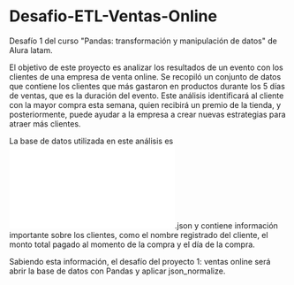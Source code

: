 # Desafio-ETL-Ventas-Online
Desafío 1 del curso "Pandas: transformación y manipulación de datos" de Alura latam.

El objetivo de este proyecto es analizar los resultados de un evento con los clientes de una empresa de venta online. Se recopiló un conjunto de datos que contiene los clientes que más gastaron en productos durante los 5 días de ventas, que es la duración del evento. Este análisis identificará al cliente con la mayor compra esta semana, quien recibirá un premio de la tienda, y posteriormente, puede ayudar a la empresa a crear nuevas estrategias para atraer más clientes.

La base de datos utilizada en este análisis es ![datos_ventas_clientes](Desafio-ETL-Ventas-Online/data/datos_ventas_clientes.json).json y contiene información importante sobre los clientes, como el nombre registrado del cliente, el monto total pagado al momento de la compra y el día de la compra.

Sabiendo esta información, el desafío del proyecto 1: ventas online será abrir la base de datos con Pandas y aplicar json_normalize.